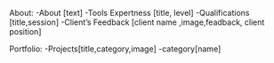 About:
    -About  [text]
    -Tools Expertness  [title, level]
    -Qualifications  [title,session]
    -Client’s Feedback  [client name ,image,feadback, client position]

Portfolio:
    -Projects[title,category,image]
    -category[name]